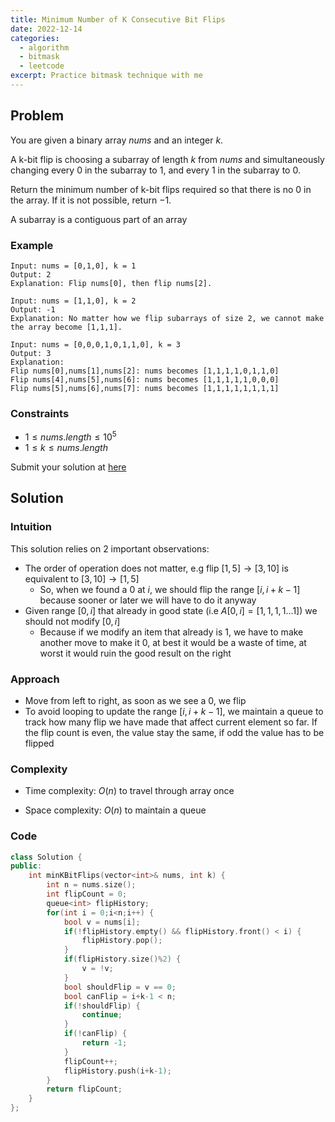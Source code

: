 ```yaml
---
title: Minimum Number of K Consecutive Bit Flips
date: 2022-12-14
categories:
  - algorithm
  - bitmask
  - leetcode
excerpt: Practice bitmask technique with me
---
```


## Problem

You are given a binary array $nums$ and an integer $k$.

A k-bit flip is choosing a subarray of length $k$ from $nums$ and simultaneously changing every $0$ in the subarray to $1$, and every $1$ in the subarray to $0$.

Return the minimum number of k-bit flips required so that there is no $0$ in the array. If it is not possible, return $-1$.

A subarray is a contiguous part of an array

### Example

```
Input: nums = [0,1,0], k = 1
Output: 2
Explanation: Flip nums[0], then flip nums[2].
```

```
Input: nums = [1,1,0], k = 2
Output: -1
Explanation: No matter how we flip subarrays of size 2, we cannot make the array become [1,1,1].
```

```
Input: nums = [0,0,0,1,0,1,1,0], k = 3
Output: 3
Explanation:
Flip nums[0],nums[1],nums[2]: nums becomes [1,1,1,1,0,1,1,0]
Flip nums[4],nums[5],nums[6]: nums becomes [1,1,1,1,1,0,0,0]
Flip nums[5],nums[6],nums[7]: nums becomes [1,1,1,1,1,1,1,1]
```

### Constraints

- $1 \leq nums.length \leq 10^5$
- $1 \leq k \leq nums.length$

Submit your solution at [here](https://leetcode.com/problems/minimum-number-of-k-consecutive-bit-flips/)

## Solution

### Intuition

This solution relies on 2 important observations:

- The order of operation does not matter, e.g flip $[1,5] \rightarrow [3,10]$ is equivalent to $[3,10] \rightarrow [1,5]$
  - So, when we found a $0$ at $i$, we should flip the range $[i,i+k-1]$ because sooner or later we will have to do it anyway
- Given range $[0,i]$ that already in good state (i.e $A[0,i] = [1,1,1,1...1]$) we should not modify $[0,i]$
  - Because if we modify an item that already is $1$, we have to make another move to make it $0$, at best it would be a waste of time, at worst it would ruin the good result on the right

### Approach

- Move from left to right, as soon as we see a $0$, we flip
- To avoid looping to update the range $[i,i+k-1]$, we maintain a queue to track how many flip we have made that affect current element so far. If the flip count is even, the value stay the same, if odd the value has to be flipped

### Complexity

- Time complexity: $O(n)$ to travel through array once

- Space complexity: $O(n)$ to maintain a queue

### Code

```cpp
class Solution {
public:
    int minKBitFlips(vector<int>& nums, int k) {
        int n = nums.size();
        int flipCount = 0;
        queue<int> flipHistory;
        for(int i = 0;i<n;i++) {
            bool v = nums[i];
            if(!flipHistory.empty() && flipHistory.front() < i) {
                flipHistory.pop();
            }
            if(flipHistory.size()%2) {
                v = !v;
            }
            bool shouldFlip = v == 0;
            bool canFlip = i+k-1 < n;
            if(!shouldFlip) {
                continue;
            }
            if(!canFlip) {
                return -1;
            }
            flipCount++;
            flipHistory.push(i+k-1);
        }
        return flipCount;
    }
};
```
